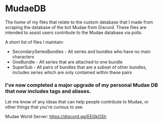 # MudaeDB
The home of my files that relate to the custom database that I made from scraping the database of the bot Mudae from Discord. These files are intended to assist users contribute to the Mudae database via polls.

A short list of files I maintain:
- SecondarySeriesBundles - All series and bundles who have no main characters
- OneBundle - All series that are attached to one bundle
- SuperSub - All pairs of bundles that are a subset of other bundles, includes series which are only contained within these pairs

### I've now completed a major upgrade of my personal Mudae DB that now includes tags and aliases.

Let me know of any ideas that can help people contribute to Mudae, or other things that you're curious to see.

Mudae World Server: https://discord.gg/EEGkGSh
